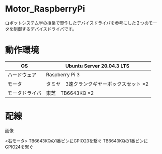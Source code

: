 # Motor_RaspberryPi
ロボットシステム学の授業で製作したデバイスドライバを参考にした２つのモータを制御するデバイスドライバです。

# 動作環境
|OS|Ubuntu Server 20.04.3 LTS|
|---|---|
|ハードウェア|Raspberry Pi 3|
|モータ|タミヤ　3速クランクギヤーボックスセット ×2|
|モータドライバ|東芝　TB6643KQ ×2|

# 配線
画像

<右モータ>
TB6643KQの1番ピンにGPIO23を繋ぐ
TB6643KQの1番ピンにGPIO24を繋ぐ
